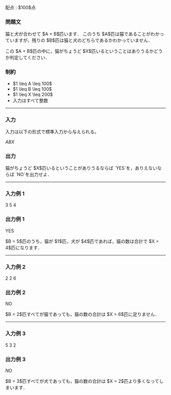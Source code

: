 
<div>

<span>

<span>

<p>
配点 : $100$点
</p>

<div>

<section>

### **問題文**

<p>
猫と犬が合わせて $A + B$匹います．
このうち $A$匹は猫であることがわかっていますが，残りの $B$匹は猫と犬のどちらであるかわかっていません．
</p>

<p>
この $A + B$匹の中に，猫がちょうど $X$匹いるということはありうるかどうか判定してください．
</p>

</section>

</div>

<div>

<section>

### **制約**

<ul>

<li>
$1 \leq A \leq 100$
</li>

<li>
$1 \leq B \leq 100$
</li>

<li>
$1 \leq X \leq 200$
</li>

<li>
入力はすべて整数
</li>

</ul>

</section>

</div>

---

<div>

<div>

<section>

### **入力**

<p>
入力は以下の形式で標準入力から与えられる。
</p>

<div>

$A$$B$$X$
</div>

</section>

</div>

<div>

<section>

### **出力**

<p>
猫がちょうど $X$匹いるということがありうるならば `YES`を，ありえないならば `NO`を出力せよ．
</p>

</section>

</div>

</div>

---

<div>

<section>

### **入力例 1**

<div>

3 5 4

</div>

</section>

</div>

<div>

<section>

### **出力例 1**

<div>

YES

</div>

<p>
$B = 5$匹のうち，猫が $1$匹，犬が $4$匹であれば，猫の数は合計で $X = 4$匹になります．
</p>

</section>

</div>

---

<div>

<section>

### **入力例 2**

<div>

2 2 6

</div>

</section>

</div>

<div>

<section>

### **出力例 2**

<div>

NO

</div>

<p>
$B = 2$匹すべてが猫であっても，猫の数の合計は $X = 6$匹に足りません．
</p>

</section>

</div>

---

<div>

<section>

### **入力例 3**

<div>

5 3 2

</div>

</section>

</div>

<div>

<section>

### **出力例 3**

<div>

NO

</div>

<p>
$B = 3$匹すべてが犬であっても，猫の数の合計は $X = 2$匹より多くなってしまいます．
</p>

</section>

</div>

</span>

</span>

</div>

